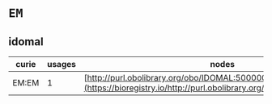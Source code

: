 # `EM`
## idomal
| curie   |   usages | nodes                                                                                                                   |
|---------|----------|-------------------------------------------------------------------------------------------------------------------------|
| EM:EM   |        1 | [http://purl.obolibrary.org/obo/IDOMAL:50000006](https://bioregistry.io/http://purl.obolibrary.org/obo/IDOMAL:50000006) |
